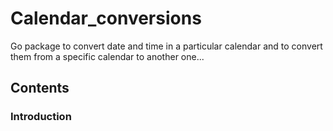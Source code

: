 # Calendar_conversions

Go package to convert date and time in a particular calendar and to convert them from a specific calendar to another one...

## Contents

### Introduction
